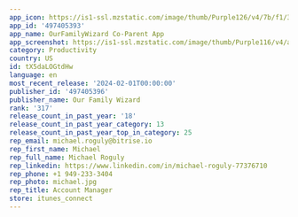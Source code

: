 ```yaml
---
app_icon: https://is1-ssl.mzstatic.com/image/thumb/Purple126/v4/7b/f1/38/7bf13808-e760-1770-6959-54c737665764/AppIcon-0-1x_U007emarketing-0-7-0-85-220-0.png/1024x1024bb.png
app_id: '497405393'
app_name: OurFamilyWizard Co-Parent App
app_screenshot: https://is1-ssl.mzstatic.com/image/thumb/Purple116/v4/a8/7c/37/a87c3791-0f93-8844-007b-f1a79d23796c/8ed76e81-9c5d-4512-ad2a-b0a68dc846f5_01_hero_1242x2688.png/1242x2688bb.png
category: Productivity
country: US
id: tX5daLOGtdHw
language: en
most_recent_release: '2024-02-01T00:00:00'
publisher_id: '497405396'
publisher_name: Our Family Wizard
rank: '317'
release_count_in_past_year: '18'
release_count_in_past_year_category: 13
release_count_in_past_year_top_in_category: 25
rep_email: michael.roguly@bitrise.io
rep_first_name: Michael
rep_full_name: Michael Roguly
rep_linkedin: https://www.linkedin.com/in/michael-roguly-77376710
rep_phone: +1 949-233-3404
rep_photo: michael.jpg
rep_title: Account Manager
store: itunes_connect
---
```

